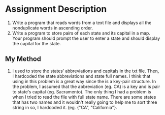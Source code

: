 # Assignment Description
1. Write a program that reads words from a text file and displays all the nonduplicate words in ascending order.
2. Write a program to store pairs of each state and its capital in a map. Your program should prompt the user to enter a state and should display the capital for the state.

## My Method
1. I used <map> to store the states' abbreviations and capitals in the txt file. Then, I hardcoded the state abbreviations and state full names. I think that using <map> in this problem is a great way since the <map> is a key-pair structure. In the problem, I assumed that the abbreviation (eg. CA) is a key and is pair to state's capital (eg. Sacramento). The only thing I had a problem is when I tried to read the file with full state name. There are some states that has two names and it wouldn't really going to help me to sort three string in <map> so, I hardcoded it. (eg. {"CA", "California"}. 
